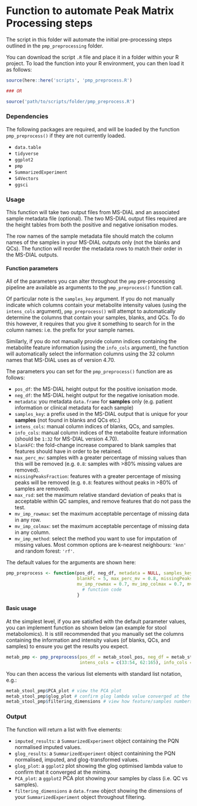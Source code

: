 # Function to automate Peak Matrix Processing steps

The script in this folder will automate the initial pre-processing steps outlined in the `pmp_preprocessing` folder.

You can download the script `.R` file and place it in a folder within your R project.
To load the function into your R environment, you can then load it as follows:

```r
source(here::here('scripts', 'pmp_preprocess.R')

### OR

source('path/to/scripts/folder/pmp_preprocess.R')
```

### Dependencies

The following packages are required, and will be loaded by the function `pmp_preprocess()` if they are not currently loaded.

- `data.table`
- `tidyverse`
- `ggplot2`
- `pmp`
- `SummarizedExperiment`
- `S4Vectors`
- `ggsci`

### Usage

This function will take two output files from MS-DIAL and an associated sample metadata file (optional).
The two MS-DIAL output files required are the height tables from both the positive and negative ionisation modes.

The row names of the sample metadata file should match the column names of the samples in your MS-DIAL outputs only (not the blanks and QCs).
The function will reorder the metadata rows to match their order in the MS-DIAL outputs.

#### Function parameters

All of the parameters you can alter throughout the `pmp` pre-processing pipeline are available as arguments to the `pmp_preprocess()` function call.

Of particular note is the `samples_key` argument. 
If you do not manually indicate which columns contain your metabolite intensity values (using the `intens_cols` argument),
`pmp_preprocess()` will attempt to automatically determine the columns that contain your samples, blanks, and QCs.
To do this however, it requires that you give it something to search for in the column names: i.e. the prefix for your sample names.

Similarly, if you do not manually provide column indices containing the metabolite feature information (using the `info_cols` argument),
the function will automatically select the information columns using the 32 column names that MS-DIAL uses as of version 4.70.

The parameters you can set for the `pmp_preprocess()` function are as follows:

- `pos_df`: the MS-DIAL height output for the positive ionisation mode.
- `neg_df`: the MS-DIAL height output for the negative ionisation mode.
- `metadata`: you metadata `data.frame` for __samples__ only (e.g. patient information or clinical metadata for each sample)
- `samples_key`: a prefix used in the MS-DIAL output that is unique for your __samples__ (not found in blanks and QCs etc.)
- `intens_cols`: manual column indices of blanks, QCs, and samples.
- `info_cols`: manual column indices of the metabolite feature information (should be `1:32` for MS-DIAL version 4.70).
- `blankFC`: the fold-change increase compared to blank samples that features should have in order to be retained.
- `max_perc_mv`: samples with a greater percentage of missing values than this will be removed (e.g. `0.8`: samples with >80% missing values are removed).
- `missingPeaksFraction`: features with a greater percentage of missing peaks will be removed (e.g. `0.8`: features without peaks in >80% of samples are removed).
- `max_rsd`: set the maximum relative standard deviation of peaks that is acceptable within QC samples, and remove features that do not pass the test.
- `mv_imp_rowmax`: set the maximum acceptable percentage of missing data in any row.
- `mv_imp_colmax`: set the maximum acceptable percentage of missing data in any column.
- `mv_imp_method`: select the method you want to use for imputation of missing values. Most common options are k-nearest neighbours: `'knn'` and random forest: `'rf'`.

The default values for the arguments are shown here:

```r
pmp_preprocess <- function(pos_df, neg_df, metadata = NULL, samples_key = 'Sample', intens_cols = NULL, info_cols = NULL,
                           blankFC = 5, max_perc_mv = 0.8, missingPeaksFraction = 0.8, max_rsd = 25, 
                           mv_imp_rowmax = 0.7, mv_imp_colmax = 0.7, mv_imp_method = 'knn'){
                             # function code
                           }
```

#### Basic usage

At the simplest level, if you are satisfied with the default parameter values, you can implement function as shown below (an example for stool metabolomics).
It is still recommended that you manually set the columns containing the information and intensity values (of blanks, QCs, and samples) to ensure you get the results you expect.

```r
metab_pmp <- pmp_preprocess(pos_df = metab_stool_pos, neg_df = metab_stool_neg, samples_key = 'Stool',
                            intens_cols = c(33:54, 62:165), info_cols = 1:32)
```

You can then access the various list elements with standard list notation, e.g.:

```r
metab_stool_pmp$PCA_plot # view the PCA plot
metab_stool_pmp$glog_plot # confirm glog lambda value converged at the minima
metab_stool_pmp$filtering_dimensions # view how feature/samples numbers decreased with filtering
```

### Output

The function will return a list with five elements:

- `imputed_results`: a `SummarizedExperiment` object containing the PQN normalised imputed values.
- `glog_results`: a `SummarizedExperiment` object containining the PQN normalised, imputed, and glog-transformed values.
- `glog_plot`: a `ggplot2` plot showing the glog optimised lambda value to confirm that it converged at the minima.
- `PCA_plot`: a `ggplot2` PCA plot showing your samples by class (i.e. QC vs samples).
- `filtering_dimensions` a `data.frame` object showing the dimensions of your `SummarizedExperiment` object throughout filtering.
